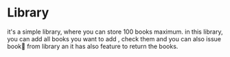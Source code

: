 # Library
it's a simple library, where you can store 100 books maximum. in this library, you can add all books  you want to add , check them and you can also issue book📙  from library an it has also feature to return the books.
